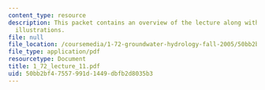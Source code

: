 ```yaml
---
content_type: resource
description: This packet contains an overview of the lecture along with diagrams and
  illustrations.
file: null
file_location: /coursemedia/1-72-groundwater-hydrology-fall-2005/50bb2bf47557991d1449dbfb2d8035b3_1_72_lecture_11.pdf
file_type: application/pdf
resourcetype: Document
title: 1_72_lecture_11.pdf
uid: 50bb2bf4-7557-991d-1449-dbfb2d8035b3
---
```

